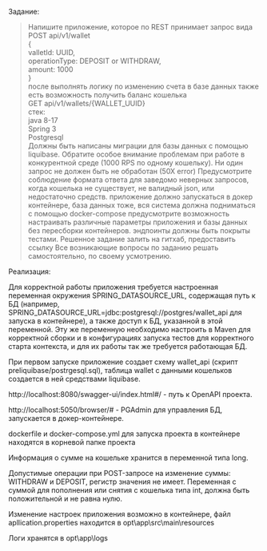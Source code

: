 Задание:
>Напишите приложение, которое по REST принимает запрос вида  
POST api/v1/wallet  
{  
valletId: UUID,  
operationType: DEPOSIT or WITHDRAW,  
amount: 1000  
 }  
после выполнять логику по изменению счета в базе данных
также есть возможность получить баланс кошелька  
GET api/v1/wallets/{WALLET_UUID}  
стек:  
java 8-17  
Spring 3  
Postgresql  
Должны быть написаны миграции для базы данных с помощью liquibase.
Обратите особое внимание проблемам при работе в конкурентной среде (1000 RPS по
одному кошельку). Ни один запрос не должен быть не обработан (50Х error)
Предусмотрите соблюдение формата ответа для заведомо неверных запросов, когда
кошелька не существует, не валидный json, или недостаточно средств.
приложение должно запускаться в докер контейнере, база данных тоже, вся система
должна подниматься с помощью docker-compose
предусмотрите возможность настраивать различные параметры приложения и базы
данных без пересборки контейнеров.
эндпоинты должны быть покрыты тестами.
Решенное задание залить на гитхаб, предоставить ссылку
Все возникающие вопросы по заданию решать самостоятельно, по своему
усмотрению.

Реализация:

Для корректной работы приложения требуется настроенная переменная окружения SPRING_DATASOURCE_URL, 
содержащая путь к БД (например, SPRING_DATASOURCE_URL=jdbc:postgresql://postgres/wallet_api 
для запуска в контейнере), а также доступ к БД, указанной в этой переменной.
Эту же переменную необходимо настроить в Maven для корректной сборки и в конфигурациях запуска 
тестов для корректного старта контекста, и для их работы так же требуется работающая БД.

При первом запуске приложение создает схему wallet_api (скрипт preliquibase/postrgesql.sql), 
таблица wallet с данными кошельков создается в ней средствами liquibase.

http://localhost:8080/swagger-ui/index.html#/ - путь к OpenAPI проекта.

http://localhost:5050/browser/# - PGAdmin для управления БД, запускается в докер-контейнере.

dockerfile и docker-compose.yml для запуска проекта в контейнере находятся в корневой 
папке проекта

Информация о сумме на кошельке хранится в переменной типа long.

Допустимые операции при POST-запросе на изменение суммы: WITHDRAW и DEPOSIT, регистр
значения не имеет.
Переменная с суммой для пополнения или снятия с кошелька типа int, должна быть положительной 
и не равна нулю.

Изменение настроек приложения возможно в контейнере, файл apllication.properties находится в
opt\app\src\main\resources

Логи хранятся в opt\app\logs